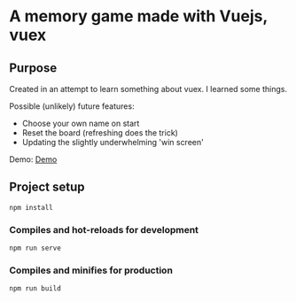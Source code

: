# A memory game made with Vuejs, vuex

## Purpose

Created in an attempt to learn something about vuex. I learned some things. 

Possible (unlikely) future features:
* Choose your own name on start
* Reset the board (refreshing does the trick)
* Updating the slightly underwhelming 'win screen'

Demo: [Demo](https://angry-lovelace-b01750.netlify.com/)

## Project setup
```
npm install
```

### Compiles and hot-reloads for development
```
npm run serve
```

### Compiles and minifies for production
```
npm run build
```
